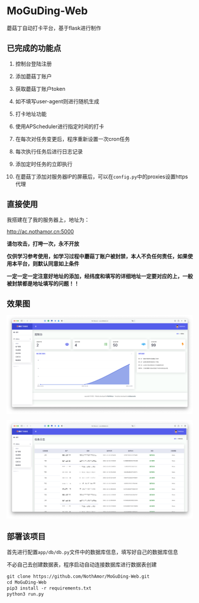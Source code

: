 # MoGuDing-Web

蘑菇丁自动打卡平台，基于flask进行制作



## 已完成的功能点

1. 控制台登陆注册

2. 添加蘑菇丁账户

3. 获取蘑菇丁账户token

4. 如不填写user-agent则进行随机生成

5. 打卡地址功能

6. 使用APScheduler进行指定时间的打卡

7. 在每次对任务变更后，程序重新设置一次cron任务

8. 每次执行任务后进行日志记录

9. 添加定时任务的立即执行

10. 在蘑菇丁添加对服务器IP的屏蔽后，可以在`config.py`中的proxies设置https代理

    

## 直接使用

我搭建在了我的服务器上，地址为：

http://ac.nothamor.cn:5000

**请勿攻击，打垮一次，永不开放**

**仅供学习参考使用，如学习过程中蘑菇丁账户被封禁，本人不负任何责任，如果使用本平台，则默认同意如上条件**

**一定一定一定注意好地址的添加，经纬度和填写的详细地址一定要对应的上，一般被封禁都是地址填写的问题！！**



## 效果图

![](mdimgs/1.png)

![](mdimgs/2.png)

## 部署该项目

首先进行配置`app/db/db.py`文件中的数据库信息，填写好自己的数据库信息

不必自己去创建数据表，程序启动自动连接数据库进行数据表创建

```shell
git clone https://github.com/NothAmor/MoGuDing-Web.git
cd MoGuDing-Web
pip3 install -r requirements.txt
python3 run.py
```
